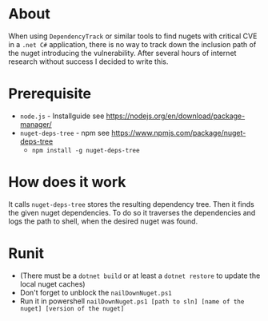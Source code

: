 # About

When using `DependencyTrack` or similar tools to find nugets with critical CVE in a `.net C#` application, there is no way to track down the inclusion path of the nuget introducing the vulnerability.
After several hours of internet research without success I decided to write this.

# Prerequisite

* `node.js` - Installguide see https://nodejs.org/en/download/package-manager/
* `nuget-deps-tree` - npm see https://www.npmjs.com/package/nuget-deps-tree
	* `npm install -g nuget-deps-tree`

# How does it work

It calls `nuget-deps-tree` stores the resulting dependency tree. Then it finds the given nuget dependencies. To do so it traverses the dependencies and logs the path to shell, when the desired nuget was found.

# Runit

* (There must be a `dotnet build` or at least a `dotnet restore` to update the local nuget caches)
* Don't forget to unblock the `nailDownNuget.ps1`
* Run it in powershell `nailDownNuget.ps1 [path to sln] [name of the nuget] [version of the nuget]`

